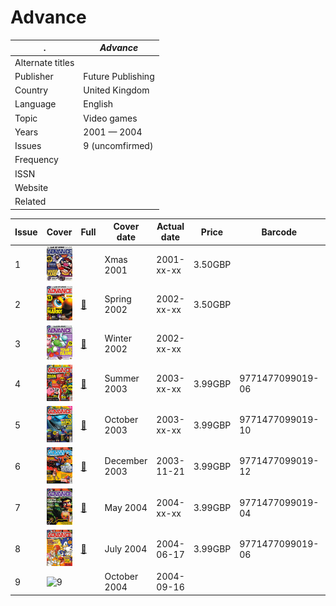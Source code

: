 # Advance

. | _Advance_
--- | ---
Alternate titles | 
Publisher | Future Publishing
Country | United Kingdom
Language | English
Topic | Video games
Years | 2001 &mdash; 2004
Issues | 9 (uncomfirmed)
Frequency | 
ISSN | 
Website | 
Related | 

Issue | Cover | Full | Cover date | Actual date | Price | Barcode | Extras
----- | ----- | ---- | ---------- | ----------- | ----- | ------- | ------
1|![1](advance/01.png)||Xmas 2001|2001-xx-xx|3.50GBP||
2|![2](advance/02.png)|[🔗][2]|Spring 2002|2002-xx-xx|3.50GBP||
3|![3](advance/03.png)|[🔗][3]|Winter 2002|2002-xx-xx|||
4|![4](advance/04.png)|[🔗][4]|Summer 2003|2003-xx-xx|3.99GBP|9771477099019-06|Cheats book
5|![5](advance/05.png)|[🔗][5]|October 2003|2003-xx-xx|3.99GBP|9771477099019-10|
6|![6](advance/06.png)|[🔗][6]|December 2003|2003-11-21|3.99GBP|9771477099019-12|A-Z Cheats Bible
7|![7](advance/07.png)|[🔗][7]|May 2004|2004-xx-xx|3.99GBP|9771477099019-04|
8|![8](advance/08.png)|[🔗][8]|July 2004|2004-06-17|3.99GBP|9771477099019-06|A-Z Cheats Bible
9|![9](advance/09.png)||October 2004|2004-09-16|||Tips book

[2]: https://archive.org/details/advance-02
[3]: https://archive.org/details/advance-03
[4]: https://archive.org/details/advance-04
[5]: https://archive.org/details/advance-05
[6]: https://archive.org/details/advance-06
[7]: https://archive.org/details/advance-07
[8]: https://archive.org/details/advance-08
